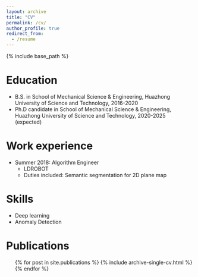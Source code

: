```yaml
---
layout: archive
title: "CV"
permalink: /cv/
author_profile: true
redirect_from:
  - /resume
---
```


{% include base_path %}

Education
======
* B.S. in School of Mechanical Science & Engineering, Huazhong University of Science and Technology, 2016-2020
* Ph.D candidate in School of Mechanical Science & Engineering, Huazhong University of Science and Technology, 2020-2025
  (expected)

Work experience
======
* Summer 2018: Algorithm Engineer
  * LDROBOT
  * Duties included: Semantic segmentation for 2D plane map

  
  
Skills
======
* Deep learning
* Anomaly Detection

Publications
======
  <ul>{% for post in site.publications %}
    {% include archive-single-cv.html %}
  {% endfor %}</ul>
  